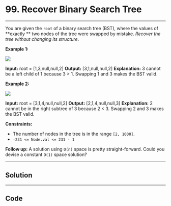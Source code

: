 # 99. Recover Binary Search Tree

---

You are given the `root` of a binary search tree (BST), where the values of **exactly ** two nodes of the tree were swapped by mistake. _Recover the tree without changing its structure_.

 

**Example 1:**

![](https://assets.leetcode.com/uploads/2020/10/28/recover1.jpg)


**Input:** root = [1,3,null,null,2]
**Output:** [3,1,null,null,2]
**Explanation:** 3 cannot be a left child of 1 because 3 > 1. Swapping 1 and 3 makes the BST valid.


**Example 2:**

![](https://assets.leetcode.com/uploads/2020/10/28/recover2.jpg)


**Input:** root = [3,1,4,null,null,2]
**Output:** [2,1,4,null,null,3]
**Explanation:** 2 cannot be in the right subtree of 3 because 2 < 3. Swapping 2 and 3 makes the BST valid.


 

**Constraints:**

  * The number of nodes in the tree is in the range `[2, 1000]`.
  * `-231 <= Node.val <= 231 - 1`



 

**Follow up:** A solution using `O(n)` space is pretty straight-forward. Could you devise a constant `O(1)` space solution?

---

## Solution



---

## Code
```python


```